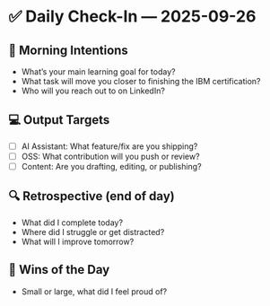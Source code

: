 # ✅ Daily Check-In — 2025-09-26

## 📌 Morning Intentions
- What’s your main learning goal for today?
- What task will move you closer to finishing the IBM certification?
- Who will you reach out to on LinkedIn?

## 💻 Output Targets
- [ ] AI Assistant: What feature/fix are you shipping?
- [ ] OSS: What contribution will you push or review?
- [ ] Content: Are you drafting, editing, or publishing?

## 🔍 Retrospective (end of day)
- What did I complete today?
- Where did I struggle or get distracted?
- What will I improve tomorrow?

## 🙌 Wins of the Day
- Small or large, what did I feel proud of?

